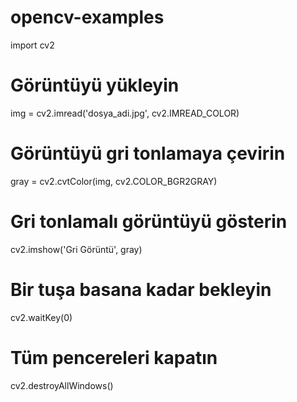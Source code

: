 # opencv-examples
import cv2

# Görüntüyü yükleyin
img = cv2.imread('dosya_adi.jpg', cv2.IMREAD_COLOR)

# Görüntüyü gri tonlamaya çevirin
gray = cv2.cvtColor(img, cv2.COLOR_BGR2GRAY)

# Gri tonlamalı görüntüyü gösterin
cv2.imshow('Gri Görüntü', gray)

# Bir tuşa basana kadar bekleyin
cv2.waitKey(0)

# Tüm pencereleri kapatın
cv2.destroyAllWindows()
